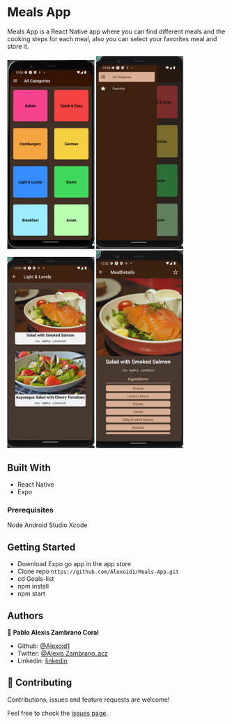 # Meals App
Meals App is a React Native app where you can find different meals and the cooking steps for each meal, also you can select your favorites meal and store it.

<img src="./assets/images/Screen1.png" width="200"/> <img src="./assets/images/Screen2.png" width="200"/><img src="./assets/images/Screen3.png" width="200"/> <img src="./assets/images/Screen4.png" width="200"/> 

## Built With
- React Native
- Expo


### Prerequisites
Node
Android Studio
Xcode

## Getting Started

- Download Expo go app in the app store
- Clone repo `https://github.com/Alexoid1/Meals-App.git`
- cd Goals-list
- npm install
- npm start



## Authors

👤 **Pablo Alexis Zambrano Coral**
- Github: [@Alexoid1](https://github.com/Alexoid1)
- Twitter: [@Alexis Zambrano_acz](https://twitter.com/pablo_acz)
- Linkedin: [linkedin](https://www.linkedin.com/in/alexzambranocoral/)

## 🤝 Contributing

Contributions, issues and feature requests are welcome!

Feel free to check the [issues page](https://github.com/Alexoid1/Meals-App/issues.git).